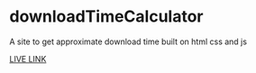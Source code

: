 # downloadTimeCalculator
A site to get approximate download time
built on html css and js

[LIVE LINK](https://adithyapaib.github.io/downloadTimeCalculator/)

